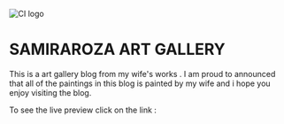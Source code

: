 ![CI logo](https://codeinstitute.s3.amazonaws.com/fullstack/ci_logo_small.png)


<h1> SAMIRAROZA ART GALLERY </h1>
<p> This is a art gallery blog from my wife's works . I am proud to announced that all of the paintings in this blog is painted by my wife and i hope you enjoy visiting the blog. </p>

To see the live preview click on the link : 
